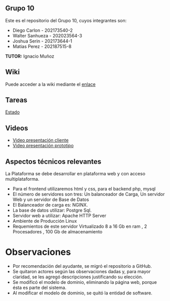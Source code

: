 ## Grupo 10
Este es el repositorio del Grupo 10, cuyos integrantes son:

* Diego Carlon - 202173540-2
* Walter Sanhueza - 202023564-3
* Joshua Serin - 202173644-1
* Matias Perez - 202187515-8

**TUTOR:** Ignacio Muñoz


## Wiki
Puede acceder a la wiki mediante el [enlace](https://github.com/WalterSanhueza/GRUPO10-2024-PROYINF/wiki)

## Tareas
[Estado](https://github.com/WalterSanhueza/GRUPO10-2024-PROYINF/issues)

## Videos
* [Video presentación cliente](https://www.youtube.com/watch?v=abJau21SDIk)
* [Video presentación prototipo](https://www.youtube.com/watch?v=cVco3JbnVqo)


## Aspectos técnicos relevantes
La Plataforma se debe desarrollar en plataforma web y con acceso multiplataforma.

* Para el frontend utilizaremos html y css, para el backend php, mysql
* El número de servidores son tres: Un balanceador de Carga, Un servidor Web y un servidor de Base
de Datos
* El Balanceador de carga es: NGINX.
* La base de datos utilizar: Postgre Sql.
* Servidor web a utilizar: Apache HTTP Server
* Ambiente de Producción Linux
* Requemientos de este servidor Virtualizado 8 a 16 Gb en ram , 2 Procesadores , 100 Gb de
almacenamiento

# Observaciones
* Por recomendación del ayudante, se migró el repositorio a GitHub.
* Se quitaron actores según las observaciones dadas y, para mayor claridad, se les agregó descripciones justificando su elección.
* Se modificó el modelo de dominio, eliminando la página web, porque ésta es parte del sistema.
* Al modificar el modelo de dominio, se quitó la entidad de software.
